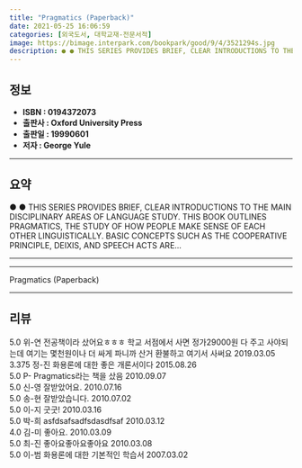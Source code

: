 ```yaml
---
title: "Pragmatics (Paperback)"
date: 2021-05-25 16:06:59
categories: [외국도서, 대학교재-전문서적]
image: https://bimage.interpark.com/bookpark/good/9/4/3521294s.jpg
description: ● ● THIS SERIES PROVIDES BRIEF, CLEAR INTRODUCTIONS TO THE MAIN DISCIPLINARY AREAS OF LANGUAGE STUDY. THIS BOOK OUTLINES PRAGMATICS, THE STUDY OF HOW PEOPLE M
---
```


## **정보**

- **ISBN : 0194372073**
- **출판사 : Oxford University Press**
- **출판일 : 19990601**
- **저자 : George Yule**

------



## **요약**

●  ●  THIS SERIES PROVIDES BRIEF, CLEAR INTRODUCTIONS TO THE MAIN DISCIPLINARY AREAS OF LANGUAGE STUDY. THIS BOOK OUTLINES PRAGMATICS, THE STUDY OF HOW PEOPLE MAKE SENSE OF EACH OTHER LINGUISTICALLY. BASIC CONCEPTS SUCH AS THE COOPERATIVE PRINCIPLE, DEIXIS, AND SPEECH ACTS ARE... 

------



------


Pragmatics (Paperback) 

------


## **리뷰** 

5.0 위-연 전공책이라 샀어요ㅎㅎㅎ 학교 서점에서 사면 정가29000원 다 주고 사야되는데 여기는 몇천원이나 더 싸게 파니까 산거 환불하고 여기서 사써요 2019.03.05 <br/>3.375 정-진 화용론에 대한 좋은 개론서이다 2015.08.26 <br/>5.0 P- Pragmatics라는 책을 샀음 2010.09.07 <br/>5.0 신-영 잘받았어요. 2010.07.16 <br/>5.0 송-현 잘받았습니다. 2010.07.02 <br/>5.0 이-지 굿굿! 2010.03.16 <br/>5.0 박-희 asfdsafsadfsdasdfsaf 2010.03.12 <br/>4.0 김-미 좋아요. 2010.03.09 <br/>5.0 최-진 좋아요좋아요좋아요 2010.03.08 <br/>5.0 이-범 화용론에 대한 기본적인 학습서 2007.03.02 <br/>